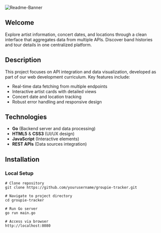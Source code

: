 ![Readme-Banner](static/assets/Readme-Banner.svg) <!-- Add actual banner image if available -->

## Welcome
Explore artist information, concert dates, and locations through a clean interface that aggregates data from multiple APIs. Discover band histories and tour details in one centralized platform.

## Description
This project focuses on API integration and data visualization, developed as part of our web development curriculum. Key features include:
- Real-time data fetching from multiple endpoints
- Interactive artist cards with detailed views
- Concert date and location tracking
- Robust error handling and responsive design

## Technologies
- **Go** (Backend server and data processing)
- **HTML5** & **CSS3** (UI/UX design)
- **JavaScript** (Interactive elements)
- **REST APIs** (Data sources integration)

## Installation

### Local Setup
```shell
# Clone repository
git clone https://github.com/yourusername/groupie-tracker.git

# Navigate to project directory
cd groupie-tracker

# Run Go server
go run main.go

# Access via browser
http://localhost:8080
